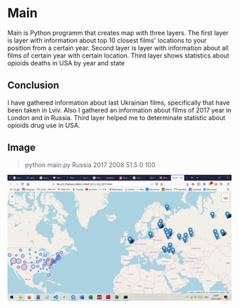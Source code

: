 # Main

Main is Python programm that creates map with three layers.
The first layer is layer with information about top 10
closest films' locations to your position from a certain 
year. Second layer is layer with information about all films
of certain year with certain location. Third layer shows 
statistics about opioids deaths in USA by year and state

## Conclusion

I have gathered information about last Ukrainian films,
specifically that have been taken in Lviv. Also I gathered 
an information about films of 2017 year in London and in 
Russia. Third layer helped me to determinate statistic
about opioids drug use in USA.

## Image

>python main.py
>Russia
>2017
>2008
>51.5 0
>100

![Alt text](photo_2020-02-18_23-10-11.jpg?raw=true)